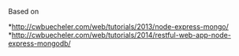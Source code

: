 Based on

*http://cwbuecheler.com/web/tutorials/2013/node-express-mongo/
*http://cwbuecheler.com/web/tutorials/2014/restful-web-app-node-express-mongodb/

